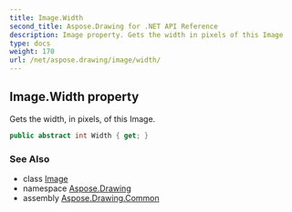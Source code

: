 ```yaml
---
title: Image.Width
second_title: Aspose.Drawing for .NET API Reference
description: Image property. Gets the width in pixels of this Image
type: docs
weight: 170
url: /net/aspose.drawing/image/width/
---
```

## Image.Width property

Gets the width, in pixels, of this Image.

```csharp
public abstract int Width { get; }
```

### See Also

* class [Image](../)
* namespace [Aspose.Drawing](../../image/)
* assembly [Aspose.Drawing.Common](../../../)


